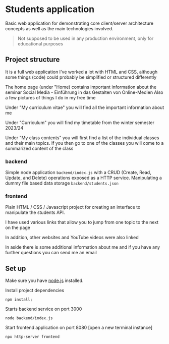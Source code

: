 # Students application
Basic web application for demonstrating core client/server architecture concepts as well as the main technologies involved.

> Not supposed to be used in any production environment, only for educational purposes

## Project structure
It is a full web application
I've worked a lot with HTML and CSS, although some things (code) could probably be simplified or structured differently

The home page (under "Home) contains important information about the seminar Social Media - Einführung in das Gestalten von Online-Medien
Also a few pictures of things I do in my free time

Under "My curriculum vitae" you will find all the important information about me

Under "Curriculum"  you will find my timetable from the winter semester 2023/24

Under "My class contents" you will first find a list of the individual classes and their main topics. If you then go to one of the classes you will come to a summarized content of the class

### backend
Simple node application `backend/index.js` with a CRUD (Create, Read, Update, and Delete) operations exposed as a HTTP service. Manipulating a dummy file based data storage `backend/students.json`

### frontend
Plain HTML / CSS / Javascript project for creating an interface to manipulate the students API.

I have used various links that allow you to jump from one topic to the next on the page

In addition, other websites and YouTube videos were also linked

In aside there is some additional information about me and if you have any further questions you can send me an email

## Set up

Make sure you have [node.js](https://nodejs.org/en) installed.

Install project dependencies
```
npm install;
```

Starts backend service on port 3000
```
node backend/index.js
```

Start frontend application on port 8080 [open a new terminal instance]
```
npx http-server frontend

```
